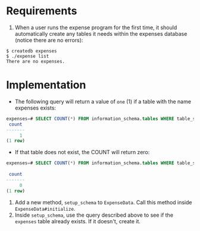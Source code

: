 # Requirements
1. When a user runs the expense program for the first time, it should automatically create any tables it needs within the expenses database (notice there are no errors):

```
$ createdb expenses
$ ./expense list
There are no expenses.
```

# Implementation
  * The following query will return a value of `one` (1) if a table with the name expenses exists:
  
```sql
expenses=# SELECT COUNT(*) FROM information_schema.tables WHERE table_schema = 'public' AND table_name = 'expenses';
 count
-------
     1
(1 row)
```

* If that table does not exist, the COUNT will return zero:

```sql
expenses=# SELECT COUNT(*) FROM information_schema.tables WHERE table_schema = 'public' AND table_name = 'doesnotexist';
 
 count
-------
     0
(1 row)
```

1. Add a new method, `setup_schema` to `ExpenseData`. Call this method inside `ExpenseData#initialize`.
2. Inside `setup_schema`, use the query described above to see if the `expenses` table already exists. If it doesn't, create it.